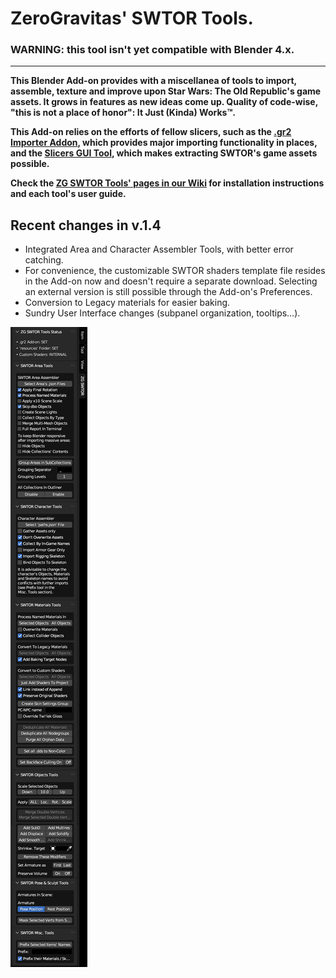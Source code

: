 # ZeroGravitas' SWTOR Tools.

### WARNING: this tool isn't yet compatible with Blender 4.x.
---
**This Blender Add-on provides with a miscellanea of tools to import, assemble, texture and improve upon Star Wars: The Old Republic's game assets. It grows in features as new ideas come up. Quality of code-wise, "this is not a place of honor": It Just (Kinda) Works™.**

**This Add-on relies on the efforts of fellow slicers, such as the [.gr2 Importer Addon](https://github.com/SWTOR-Slicers/Granny2-Plug-In-Blender-2.8x), which provides major importing functionality in places, and the [Slicers GUI Tool](https://github.com/SWTOR-Slicers/Slicers-GUI), which makes extracting SWTOR's game assets possible.**

**Check the [ZG SWTOR Tools' pages in our Wiki](https://github.com/SWTOR-Slicers/WikiPedia/wiki/ZG-SWTOR-Tools-Add-on) for installation instructions and each tool's user guide.**

## Recent changes in v.1.4

* Integrated Area and Character Assembler Tools, with better error catching.
* For convenience, the customizable SWTOR shaders template file resides in the Add-on now and doesn't require a separate download. Selecting an external version is still possible through the Add-on's Preferences.
* Conversion to Legacy materials for easier baking.
* Sundry User Interface changes (subpanel organization, tooltips…).

![](README_images/zg_swtor_tools_010.png)
